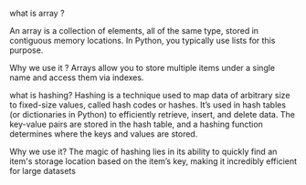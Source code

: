 
what is array ?

An array is a collection of elements, all of the same type, stored in contiguous memory locations. In Python, you typically use lists for this purpose.

Why we use it ?
 Arrays allow you to store multiple items under a single name and access them via indexes.

what is hashing?
Hashing is a technique used to map data of arbitrary size to fixed-size values, called hash codes or hashes. It’s used in hash tables (or dictionaries in Python) to efficiently retrieve, insert, and delete data. The key-value pairs are stored in the hash table, and a hashing function determines where the keys and values are stored.

Why we use it?
The magic of hashing lies in its ability to quickly find an item's storage location based on the item’s key, making it incredibly efficient for large datasets